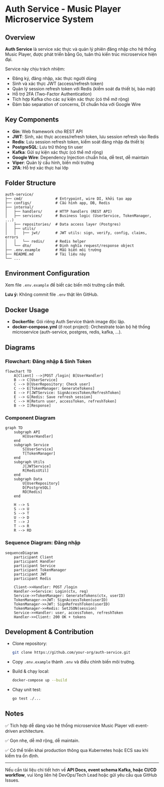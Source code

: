 # Auth Service - Music Player Microservice System

## Overview

**Auth Service** là service xác thực và quản lý phiên đăng nhập cho hệ thống Music Player, được phát triển bằng Go, tuân thủ kiến trúc microservice hiện đại.

Service này chịu trách nhiệm:

* Đăng ký, đăng nhập, xác thực người dùng
* Sinh và xác thực JWT (access/refresh token)
* Quản lý session refresh token với Redis (kiểm soát đa thiết bị, bảo mật)
* Hỗ trợ 2FA (Two-Factor Authentication)
* Tích hợp Kafka cho các sự kiện xác thực (có thể mở rộng)
* Đảm bảo separation of concerns, DI chuẩn hóa với Google Wire

## Key Components

* **Gin**: Web framework cho REST API
* **JWT**: Sinh, xác thực access/refresh token, lưu session refresh vào Redis
* **Redis**: Lưu session refresh token, kiểm soát đăng nhập đa thiết bị
* **PostgreSQL**: Lưu trữ thông tin user
* **Kafka**: Gửi sự kiện xác thực (có thể mở rộng)
* **Google Wire**: Dependency Injection chuẩn hóa, dễ test, dễ maintain
* **Viper**: Quản lý cấu hình, biến môi trường
* **2FA**: Hỗ trợ xác thực hai lớp

## Folder Structure

```
auth-service/
├── cmd/               # Entrypoint, wire DI, khởi tạo app
├── configs/           # Cấu hình app, DB, Redis
├── internal/
│   ├── handlers/      # HTTP handlers (REST API)
│   ├── services/      # Business logic (UserService, TokenManager, ...)
│   ├── repositories/  # Data access layer (Postgres)
│   ├── utils/
│   │   ├── jwt/       # JWT utils: sign, verify, config, claims, errors
│   │   └── redis/     # Redis helper
│   └── dto/           # Định nghĩa request/response object
├── .env.example       # Mẫu biến môi trường
├── README.md          # Tài liệu này
└── ...
```

## Environment Configuration

Xem file `.env.example` để biết các biến môi trường cần thiết.

**Lưu ý:** Không commit file `.env` thật lên GitHub.

## Docker Usage

* **Dockerfile**: Gói riêng Auth Service thành image độc lập.
* **docker-compose.yml** (ở root project): Orchestrate toàn bộ hệ thống microservice (auth-service, postgres, redis, kafka, ...).

## Diagrams

### Flowchart: Đăng nhập & Sinh Token

```mermaid
flowchart TD
    A[Client] -->|POST /login| B[UserHandler]
    B --> C[UserService]
    C --> D[UserRepository: Check user]
    C --> E[TokenManager: GenerateTokens]
    E --> F[JWTService: SignAccessToken/RefreshToken]
    E --> G[Redis: Save refresh session]
    C --> H[Return user, accessToken, refreshToken]
    B --> I[Response]
```

### Component Diagram

```mermaid
graph TD
    subgraph API
        H[UserHandler]
    end
    subgraph Service
        S[UserService]
        T[TokenManager]
    end
    subgraph Utils
        J[JWTService]
        R[RedisUtil]
    end
    subgraph Data
        U[UserRepository]
        D[PostgreSQL]
        RD[Redis]
    end

    H --> S
    S --> U
    S --> T
    U --> D
    T --> J
    T --> R
    R --> RD
```

### Sequence Diagram: Đăng nhập

```mermaid
sequenceDiagram
    participant Client
    participant Handler
    participant Service
    participant TokenManager
    participant JWT
    participant Redis

    Client->>Handler: POST /login
    Handler->>Service: Login(ctx, req)
    Service->>TokenManager: GenerateTokens(ctx, userID)
    TokenManager->>JWT: SignAccessToken(userID)
    TokenManager->>JWT: SignRefreshToken(userID)
    TokenManager->>Redis: SetJSON(session)
    Service->>Handler: user, accessToken, refreshToken
    Handler->>Client: 200 OK + tokens
```

## Development & Contribution

* Clone repository:

  ```bash
  git clone https://github.com/your-org/auth-service.git
  ```
* Copy `.env.example` thành `.env` và điều chỉnh biến môi trường.
* Build & chạy local:

  ```bash
  docker-compose up --build
  ```
* Chạy unit test:

  ```bash
  go test ./...
  ```

## Notes

✅ Tích hợp dễ dàng vào hệ thống microservice Music Player với event-driven architecture.

✅ Gọn nhẹ, dễ mở rộng, dễ maintain.

✅ Có thể triển khai production thông qua Kubernetes hoặc ECS sau khi kiểm tra ổn định.

---

Nếu cần tài liệu chi tiết hơn về **API Docs, event schema Kafka, hoặc CI/CD workflow**, vui lòng liên hệ DevOps/Tech Lead hoặc gửi yêu cầu qua GitHub Issues.

